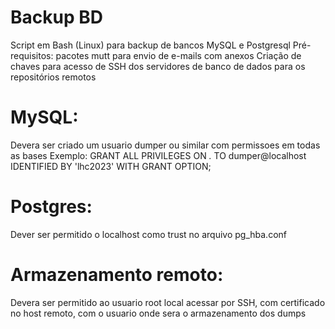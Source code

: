# Backup BD
Script em Bash (Linux) para backup de bancos MySQL e Postgresql
Pré-requisitos: pacotes mutt para envio de e-mails com anexos
Criação de chaves para acesso de SSH dos servidores de banco de dados para os repositórios remotos

# MySQL:
Devera ser criado um usuario dumper ou similar com permissoes em todas as bases
Exemplo: GRANT ALL PRIVILEGES ON *.* TO dumper@localhost IDENTIFIED BY 'lhc2023' WITH GRANT OPTION;
# Postgres:
Dever ser permitido o localhost como trust no arquivo pg_hba.conf
# Armazenamento remoto:
Devera ser permitido ao usuario root local acessar por SSH, com certificado no host remoto, com o usuario onde sera o armazenamento dos dumps
